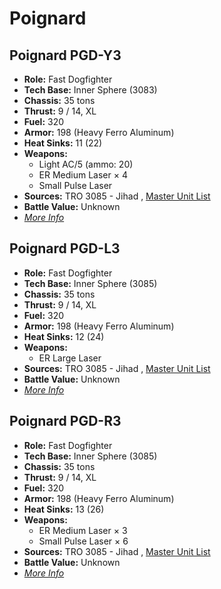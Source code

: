 # Poignard 

## Poignard PGD-Y3 

- **Role:** Fast Dogfighter 
- **Tech Base:** Inner Sphere (3083) 
- **Chassis:** 35 tons 
- **Thrust:** 9 / 14, XL 
- **Fuel:** 320 
- **Armor:** 198 (Heavy Ferro Aluminum) 
- **Heat Sinks:** 11 (22) 
- **Weapons:** 
  - Light AC/5 (ammo: 20) 
  - ER Medium Laser × 4 
  - Small Pulse Laser 
- **Sources:** TRO 3085 - Jihad , [Master Unit List](http://masterunitlist.info/Unit/Details/2554) 
- **Battle Value:** Unknown 
- [*More Info*](poignard/poignard_pgd-y3.md) 

## Poignard PGD-L3 

- **Role:** Fast Dogfighter 
- **Tech Base:** Inner Sphere (3085) 
- **Chassis:** 35 tons 
- **Thrust:** 9 / 14, XL 
- **Fuel:** 320 
- **Armor:** 198 (Heavy Ferro Aluminum) 
- **Heat Sinks:** 12 (24) 
- **Weapons:** 
  - ER Large Laser 
- **Sources:** TRO 3085 - Jihad , [Master Unit List](http://masterunitlist.info/Unit/Details/2552) 
- **Battle Value:** Unknown 
- [*More Info*](poignard/poignard_pgd-l3.md) 

## Poignard PGD-R3 

- **Role:** Fast Dogfighter 
- **Tech Base:** Inner Sphere (3085) 
- **Chassis:** 35 tons 
- **Thrust:** 9 / 14, XL 
- **Fuel:** 320 
- **Armor:** 198 (Heavy Ferro Aluminum) 
- **Heat Sinks:** 13 (26) 
- **Weapons:** 
  - ER Medium Laser × 3 
  - Small Pulse Laser × 6 
- **Sources:** TRO 3085 - Jihad , [Master Unit List](http://masterunitlist.info/Unit/Details/2553) 
- **Battle Value:** Unknown 
- [*More Info*](poignard/poignard_pgd-r3.md) 


